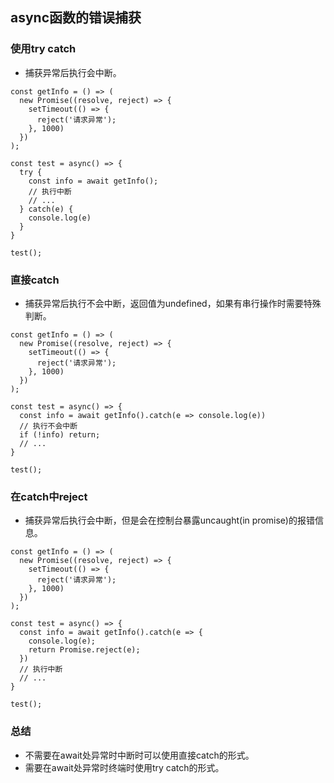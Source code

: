 ## async函数的错误捕获
### 使用try catch
- 捕获异常后执行会中断。
```
const getInfo = () => (
  new Promise((resolve, reject) => {
    setTimeout(() => {
      reject('请求异常');
    }, 1000)
  })
);

const test = async() => {
  try {
    const info = await getInfo();
    // 执行中断
    // ...
  } catch(e) {
    console.log(e)
  }
}

test();
```
### 直接catch
- 捕获异常后执行不会中断，返回值为undefined，如果有串行操作时需要特殊判断。
```
const getInfo = () => (
  new Promise((resolve, reject) => {
    setTimeout(() => {
      reject('请求异常');
    }, 1000)
  })
);

const test = async() => {
  const info = await getInfo().catch(e => console.log(e))
  // 执行不会中断
  if (!info) return;
  // ...
}

test();
```
### 在catch中reject
- 捕获异常后执行会中断，但是会在控制台暴露uncaught(in promise)的报错信息。
```
const getInfo = () => (
  new Promise((resolve, reject) => {
    setTimeout(() => {
      reject('请求异常');
    }, 1000)
  })
);

const test = async() => {
  const info = await getInfo().catch(e => {
    console.log(e);
    return Promise.reject(e);
  })
  // 执行中断
  // ...
}

test();
```
### 总结
- 不需要在await处异常时中断时可以使用直接catch的形式。
- 需要在await处异常时终端时使用try catch的形式。

